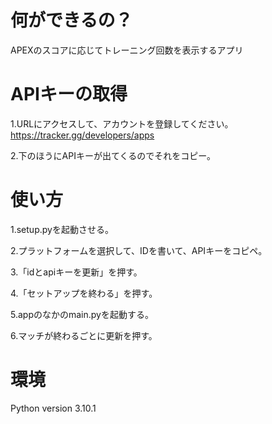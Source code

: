 # 何ができるの？
APEXのスコアに応じてトレーニング回数を表示するアプリ

# APIキーの取得
1.URLにアクセスして、アカウントを登録してください。
https://tracker.gg/developers/apps

2.下のほうにAPIキーが出てくるのでそれをコピー。

# 使い方
1.setup.pyを起動させる。

2.プラットフォームを選択して、IDを書いて、APIキーをコピペ。

3.「idとapiキーを更新」を押す。

4.「セットアップを終わる」を押す。

5.appのなかのmain.pyを起動する。

6.マッチが終わるごとに更新を押す。

# 環境
Python version 3.10.1
